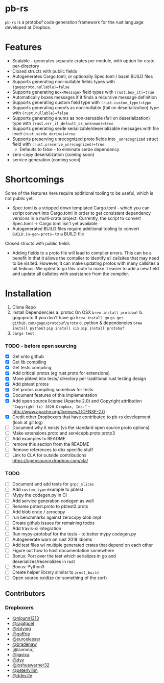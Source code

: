 # pb-rs

`pb-rs` is a protobuf code generation framework for the rust language developed at Dropbox.

# Features
- Scalable - generates separate crates per module, with option for crate-per-directory
- Closed structs with public fields
- Autogenerates Cargo.toml, or optionally Spec.toml / bazel BUILD files
- Supports generating non-nullable fields types with `(gogoproto.nullable)=false`
- Supports generating `Box<Message>` field types with `(rust.box_it)=true`
- Automatically boxes messages if it finds a recursive message definition
- Supports generating custom field type with `(rust.custom_type)=type`
- Supports generating oneofs as non-nullable (fail on deserialization) type with `(rust.nullable)=false`
- Supports generating enums as non-zeroable (fail on deserialization) type with `(rust.err_if_default_or_unknown)=true`
- Supports generating serde serializable/deserializable messages with file level `(rust.serde_derive)=true`
- Supports preserving unrecognized proto fields into `_unrecognized` struct field with `(rust.preserve_unrecognized)=true`
  - Defaults to false - to eliminate serde dependency
- zero-copy deserialization (coming soon)
- service generation (coming soon)

# Shortcomings
Some of the features here require additional tooling to be useful, which is not public yet.
- Spec.toml is a stripped down templated Cargo.toml - which you can script convert into
    Cargo.toml in order to get consistent dependency versions in a multi-crate project.
    Currently, the script to convert Spec.toml -> Cargo.toml isn't yet available
- Autogenerated BUILD files require additional tooling to convert `BUILD.in-gen-proto~` to a BUILD file

Closed structs with public fields
- Adding fields to a proto file will lead to compiler errors. This can be a benefit in that it allows the
compiler to identify all callsites that may need to be visited. However, it can make updating protos with
many callsites a bit tedious. We opted to go this route to make it easier to add a new field and update
all callsites with assistance from the compiler.

# Installation

1. Clone Repo
2. Install Dependencies
	a. protoc
		On OSX `brew install protobuf`
	b. gogoproto
		If you don't have go `brew install go`
		`go get github.com/gogo/protobuf/proto`
	c. python & dependencies
		`brew install python3`
		`pip install six`
		`pip install protobuf`
3. `cargo test`


### TODO - before open sourcing

- [x] Get onto github
- [x] Get lib compiling
- [x] Get tests compiling
- [x] Add critical protos (eg rust.proto for extensions)
- [x] Move pbtest into tests/ directory per traditional rust testing design
- [x] Add pbtest protos
- [x] Get protos compiling somehow for tests
- [x] Document features of this implementation
- [x] Add open source license (Apache 2.0) and Copyright attribution `"Copyright (c) 2020 Dropbox, Inc."` - http://www.apache.org/licenses/LICENSE-2.0
- [x] Credit other Dropboxers that have contributed to pb-rs development (look at git log)
- [ ] Document why it exists (vs the standard open source proto options)
- [ ] Make extensions.proto and servicepb.proto proto3
- [ ] Add examples to README
- [ ] remove this section from the README
- [ ] Remove references to dbx specific stuff
- [ ] Link to CLA for outside contributions https://opensource.dropbox.com/cla/

### TODO

- [ ] Document and add tests for `grpc_slices`
- [ ] Add `custom_type` example to pbtest
- [ ] Mypy the codegen.py in CI
- [ ] Add service generation codegen as well
- [ ] Rename pbtest.proto to pbtest2.proto
- [ ] Add blob crate / zerocopy
- [ ] run benchmarks against zerocopy blob impl
- [ ] Create github issues for remaining todos
- [ ] Add travis-ci integration
- [ ] Run mypy-protobuf for the tests - to better mypy codegen.py
- [ ] Autogenerate warn on rust 2018 idioms
- [ ] Add test files w/ multiple generated crates that depend on each other
- [ ] Figure out how to host documentation somewhere
- [ ] Bonus: Port over the test which serializes in go and deserializes/reserializes in rust
- [ ] Bonus: Python3
- [ ] Create helper library similar to `prost_build`
- [ ] Open source oxidize (or something of the sort)

## Contributors

### Dropboxers
- [@nipunn1313](https://github.com/nipunn1313)
- [@rajatgoel](https://github.com/rajatgoel)
- [@rbtying](https://github.com/rbtying)
- [@goffrie](https://github.com/goffrie)
- [@euroelessar](https://github.com/euroelessar)
- [@bradenaw](https://github.com/bradenaw)
- [@aaronp]
- [@jiayixu](https://github.com/jiayixu)
- [@dyv](https://github.com/dyv)
- [@joshuawarner32](https://github.com/joshuawarner32)
- [@peterlvilim](https://github.com/peterlvilim)
- [@ddeville](https://github.com/ddeville)
